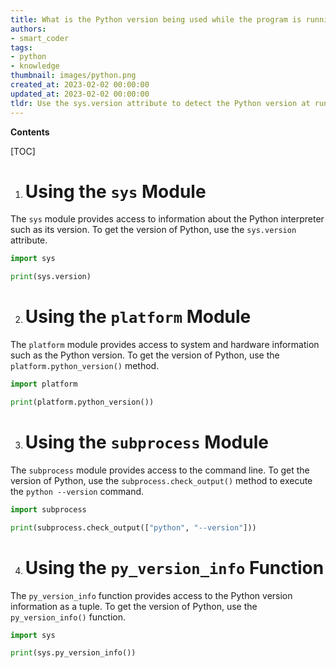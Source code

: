 ```yaml
---
title: What is the Python version being used while the program is running?
authors:
- smart_coder
tags:
- python
- knowledge
thumbnail: images/python.png
created_at: 2023-02-02 00:00:00
updated_at: 2023-02-02 00:00:00
tldr: Use the sys.version attribute to detect the Python version at runtime.
---
```


**Contents**

[TOC]

1. # Using the `sys` Module
The `sys` module provides access to information about the Python interpreter such as its version. To get the version of Python, use the `sys.version` attribute.

```python
import sys

print(sys.version)
```

2. # Using the `platform` Module
The `platform` module provides access to system and hardware information such as the Python version. To get the version of Python, use the `platform.python_version()` method.

```python
import platform

print(platform.python_version())
```

3. # Using the `subprocess` Module
The `subprocess` module provides access to the command line. To get the version of Python, use the `subprocess.check_output()` method to execute the `python --version` command.

```python
import subprocess

print(subprocess.check_output(["python", "--version"]))
```

4. # Using the `py_version_info` Function
The `py_version_info` function provides access to the Python version information as a tuple. To get the version of Python, use the `py_version_info()` function.

```python
import sys

print(sys.py_version_info())
```
